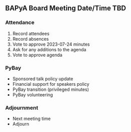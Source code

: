 ## BAPyA Board Meeting Date/Time TBD

### Attendance

1. Record attendees
2. Record absences
3. Vote to approve 2023-07-24 minutes
3. Ask for any additions to the agenda
4. Vote to approve agenda

### PyBay

* Sponsored talk policy update
* Financial support for speakers policy
* PyBay transition (privileged minutes)
* PyBay volunteering

### Adjournment

* Next meeting time
* Adjourn

